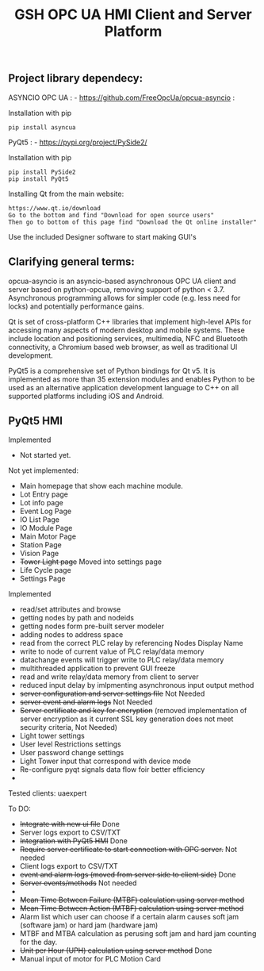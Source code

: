 <h1 align="center">GSH OPC UA HMI Client and Server Platform </h1>
<div align="center">
<br>

<div align="left">
    
## Project library dependecy:

ASYNCIO OPC UA : - https://github.com/FreeOpcUa/opcua-asyncio : 

Installation with pip

    pip install asyncua

PyQt5 : - https://pypi.org/project/PySide2/

Installation with pip

    pip install PySide2
    pip install PyQt5

Installing Qt from the main website:
    
    https://www.qt.io/download
    Go to the bottom and find "Download for open source users"
    Then go to bottom of this page find "Download the Qt online installer"
    
Use the included Designer software to start making GUI's
    

## Clarifying general terms:

opcua-asyncio is an asyncio-based asynchronous OPC UA client and server based on python-opcua, removing support of python < 3.7.
Asynchronous programming allows for simpler code (e.g. less need for locks) and potentially performance gains.

Qt is set of cross-platform C++ libraries that implement high-level APIs for accessing many aspects of modern desktop and mobile systems. These include location and positioning services, multimedia, NFC and Bluetooth connectivity, a Chromium based web browser, as well as traditional UI development.

PyQt5 is a comprehensive set of Python bindings for Qt v5. It is implemented as more than 35 extension modules and enables Python to be used as an alternative application development language to C++ on all supported platforms including iOS and Android.

## PyQt5 HMI

Implemented

* Not started yet.

Not yet implemented:

* Main homepage that show each machine module.
* Lot Entry page
* Lot info page
* Event Log Page
* IO List Page
* IO Module Page
* Main Motor Page
* Station Page
* Vision Page
* ~~Tower Light page~~ Moved into settings page
* Life Cycle page
* Settings Page


                                                                                                                                
Implemented

* read/set attributes and browse
* getting nodes by path and nodeids
* getting nodes form pre-built server modeler
* adding nodes to address space
* read from the correct PLC relay by referencing Nodes Display Name
* write to node of current value of PLC relay/data memory
* datachange events will trigger write to PLC relay/data memory
* multithreaded application to prevent GUI freeze
* read and write relay/data memory from client to server
* reduced input delay by imlpmenting asynchronous input output method
* ~~server configuration and server settings file~~ Not Needed
* ~~server event and alarm logs~~ Not Needed
* ~~Server certificate and key for encryption~~ (removed implementation of server encryption as it current SSL key generation does not meet security criteria, Not Needed)
* Light tower settings
* User level Restrictions settings
* User password change settings
* Light Tower input that correspond with device mode
* Re-configure pyqt signals data flow foir better efficiency
* 

                                                                                                                               
                                                                                                                                
Tested clients: uaexpert

To DO:

* ~~Integrate with new ui file~~ Done
* Server logs export to CSV/TXT
* ~~Integration with PyQt5 HMI~~ Done
* ~~Require server certificate to start connection with OPC server.~~ Not needed
* Client logs export to CSV/TXT
* ~~event and alarm logs (moved from server side to client side)~~ Done
* ~~Server events/methods~~ Not needed
* 
* ~~Mean Time Between Failure (MTBF) calculation using server method~~
* ~~Mean Time Between Action (MTBF) calculation using server method~~
* Alarm list which user can choose if a certain alarm causes soft jam (software jam) or hard jam (hardware jam)
* MTBF and MTBA calculation as perusing soft jam and hard jam counting for the day.
* ~~Unit per Hour (UPH) calculation using server method~~ Done
* Manual input of motor for PLC Motion Card
